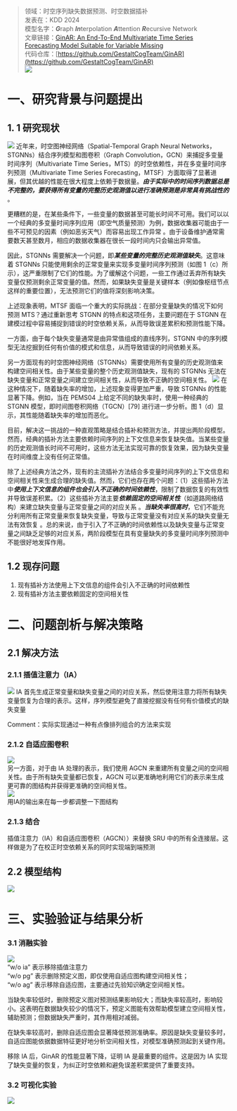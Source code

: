 >领域：时空序列缺失数据预测、时空数据插补  
>发表在：KDD 2024  
>模型名字：***G***raph ***In***terpolation ***A***ttention ***R***ecursive Network  
>文章链接：[GinAR: An End-To-End Multivariate Time Series Forecasting Model Suitable for Variable Missing](https://arxiv.org/abs/2405.11333)  
>代码仓库：[https://github.com/GestaltCogTeam/GinAR](https://github.com/GestaltCogTeam/GinAR)  
![](https://picgo-for-paper-reading.oss-cn-beijing.aliyuncs.com/img/20250307152650.png)
# 一、研究背景与问题提出
## 1. 1 研究现状
![](https://picgo-for-paper-reading.oss-cn-beijing.aliyuncs.com/img/20250307153256.png)
近年来，时空图神经网络（Spatial-Temporal Graph Neural Networks，STGNNs）结合序列模型和图卷积（Graph Convolution，GCN）来捕捉多变量时间序列（Multivariate Time Series，MTS）的时空依赖性，并在多变量时间序列预测（Multivariate Time Series Forecasting，MTSF）方面取得了显著进展，但其优越的性能在很大程度上依赖于数据量。***由于实际中的时间序列数据总是不完整的，要获得所有变量的完整历史观测值以进行准确预测是非常具有挑战性的*** 。

更糟糕的是，在某些条件下，一些变量的数据甚至可能长时间不可用。我们可以以一个经典的多变量时间序列应用（即空气质量预测）为例，数据收集器可能由于一些不可预见的因素（例如恶劣天气）而容易出现工作异常 。由于设备维护通常需要数天甚至数月，相应的数据收集器在很长一段时间内只会输出异常值。

因此，STGNNs 需要解决一个问题，即***某些变量的完整历史观测值缺失***。这意味着 STGNNs 只能使用剩余的正常变量来实现多变量时间序列预测（如图 1（c）所示），这严重限制了它们的性能。为了缓解这个问题，一些工作通过丢弃所有缺失变量仅预测剩余正常变量的值。然而，如果缺失变量是关键样本（例如像枢纽节点这样的重要位置），无法预测它们的值将深刻影响决策。

上述现象表明，MTSF 面临一个重大的实际挑战：在部分变量缺失的情况下如何预测 MTS？通过重新思考 STGNN 的特点和这项任务，主要问题在于 STGNN 在建模过程中容易捕捉到错误的时空依赖关系，从而导致误差累积和预测性能下降。

一方面，由于每个缺失变量通常是由异常值组成的直线序列，STGNN 中的序列模型无法挖掘到任何有价值的模式和信息，从而导致错误的时间依赖关系。

另一方面现有的时空图神经网络（STGNNs）需要使用所有变量的历史观测值来构建空间相关性。由于某些变量的整个历史观测值缺失，现有的 STGNNs 无法在缺失变量和正常变量之间建立空间相关性，从而导致不正确的空间相关性。
![](https://picgo-for-paper-reading.oss-cn-beijing.aliyuncs.com/img/20250307153256.png)
在这种情况下，随着缺失率的增加，上述现象变得更加严重，导致 STGNNs 的性能显著下降。例如，当在 PEMS04 上给定不同的缺失率时，使用一种经典的 STGNN 模型，即时间图卷积网络（TGCN）[79] 进行进一步分析。图 1（d）显示，其性能随着缺失率的增加而恶化。

目前，解决这一挑战的一种直观策略是结合插补和预测方法，并提出两阶段模型。然而，经典的插补方法主要依赖时间序列的上下文信息来恢复缺失值。当某些变量的历史观测值长时间不可用时，这些方法无法实现可靠的恢复效果，因为缺失变量在时间维度上没有任何正常值。

除了上述经典方法之外，现有的主流插补方法结合多变量时间序列的上下文信息和空间相关性来生成合理的缺失值。然而，它们也存在两个问题：（1）这些插补方法中***使用上下文信息的组件也会引入不正确的时间依赖性***，限制了数据恢复的有效性并导致误差积累。（2）这些插补方法主要***依赖固定的空间相关性***（如道路网络结构）来建立缺失变量与正常变量之间的对应关系 。***当缺失率很高时***，它们不能充分利用所有正常变量来恢复缺失变量，导致与正常变量没有对应关系的缺失变量无法有效恢复 。总的来说，由于引入了不正确的时间依赖性以及缺失变量与正常变量之间缺乏足够的对应关系，两阶段模型在具有变量缺失的多变量时间序列预测中不能很好地发挥作用。

## 1.2 现存问题
1. 现有插补方法使用上下文信息的组件会引入不正确的时间依赖性
2. 现有插补方法主要依赖固定的空间相关性

# 二、问题剖析与解决策略
## 2.1 解决方法
### 2.1.1 插值注意力（IA）
![](https://picgo-for-paper-reading.oss-cn-beijing.aliyuncs.com/img/20250307160157.png)
IA 首先生成正常变量和缺失变量之间的对应关系，然后使用注意力将所有缺失变量恢复为合理的表示。这样，序列模型避免了直接挖掘没有任何有价值模式的缺失变量

Comment：实际实现通过一种有点像排列组合的方法来实现
### 2.1.2 自适应图卷积
![](https://picgo-for-paper-reading.oss-cn-beijing.aliyuncs.com/img/20250307160212.png)  
另一方面，对于由 IA 处理的表示，我们使用 AGCN 来重建所有变量之间的空间相关性。由于所有缺失变量都已恢复，AGCN 可以更准确地利用它们的表示来生成更可靠的图结构并获得更准确的空间相关性。  
![](https://picgo-for-paper-reading.oss-cn-beijing.aliyuncs.com/img/20250307161222.png)  
用IA的输出来在每一步都调整一下图结构
### 2.1.3 结合
插值注意力（IA）和自适应图卷积（AGCN））来替换 SRU 中的所有全连接层。这样做是为了在校正时空依赖关系的同时实现端到端预测

## 2.2 模型结构
![](https://picgo-for-paper-reading.oss-cn-beijing.aliyuncs.com/img/20250307152650.png)
# 三、实验验证与结果分析 

### 3.1 消融实验
![](https://picgo-for-paper-reading.oss-cn-beijing.aliyuncs.com/img/20250307190517.png)  
“w/o ia” 表示移除插值注意力  
“w/o pg” 表示删除预定义图，即仅使用自适应图构建空间相关性；  
“w/o ag” 表示移除自适应图，主要通过先验知识确定空间相关性。  

当缺失率较低时，删除预定义图对预测结果影响较大；而缺失率较高时，影响较小。这表明在数据缺失较少的情况下，预定义图能有效帮助模型建立空间相关性，辅助预测；但数据缺失严重时，其作用相对减弱。

在缺失率较高时，删除自适应图会显著降低预测准确率。原因是缺失变量较多时，自适应图能依据数据特征更好地分析空间相关性，对模型准确预测起到关键作用。

移除 IA 后，GinAR 的性能显著下降，证明 IA 是最重要的组件。这是因为 IA 实现了缺失变量的恢复，为纠正时空依赖和避免误差积累提供了重要支持。

### 3.2 可视化实验
![](https://picgo-for-paper-reading.oss-cn-beijing.aliyuncs.com/img/20250307191549.png)
